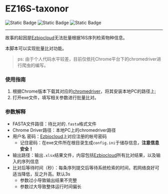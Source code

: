 # EZ16S-taxonor
![Static Badge](https://img.shields.io/badge/Language-Python-green)
![Static Badge](https://img.shields.io/badge/Browser-Chrome-green)
![Static Badge](https://img.shields.io/badge/License-GPL--3.0-blue)

---
故事的起因是[Ezbiocloud](https://www.ezbiocloud.net/identify)无法批量根据16S序列检索物种信息。

本脚本可以实现批量比对功能。

>ps: 由于个人代码水平较差，目前仅依托Chrome平台下的chromedriver进行爬虫的编写。

### 使用指南

1. 根据Chrome版本下载其对应的[chromedriver](https://chromedriver.storage.googleapis.com/index.html)，将其安装本地PC的路径上;
2. 打开exe文件，填写相关参数进行批量比对。

### 参数解释

- FASTA文件路径：待比对的`.fasta`格式文件
- Chrome Driver路径：本地PC上的chromedriver路径
- 用户名 密码：[Ezbiocloud](https://www.ezbiocloud.net/identify)上对应注册的帐号密码
    - 记住密码：在exe文件所在根目录生成`config.ini`于储存信息，**注意信息安全！**
- 输出路径：输出`.xlsx`结果文件，内容包括[Ezbiocloud](https://www.ezbiocloud.net/identify)所有比对结果，以及输入的序列信息
- 比对后等待时间（秒）：每条序列提交后等待系统检索的时间，若网络良好可适当降低，反之升高。默认3s
    - 参数过小导致输出结果不完整
    - 参数过大导致整体运行时间偏长